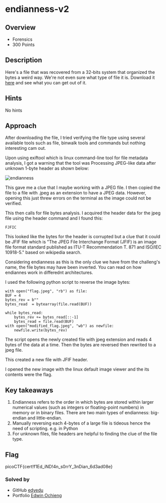 # endianness-v2
## Overview
* Forensics
* 300 Points

## Description
Here's a file that was recovered from a 32-bits system that organized the bytes a weird way. We're not even sure what type of file it is.
Download it [here](https://artifacts.picoctf.net/c_titan/115/challengefile) and see what you can get out of it.

## Hints
No hints

## Approach
After downloading the file, I tried verifying the file type using several available tools such as file, binwalk tools and commands but nothing interesting cam out.

Upon using exiftool which is linux command-line tool for file metadata analysis, I got a warning that the tool was Processing JPEG-like data after unknown 1-byte header as shown below:

![endianness](https://github.com/Cyb3rHun73rs/CTF-WRITE-UPS/assets/159914996/048e1e8f-c2a1-4396-93ec-c09a49b1be6b)

This gave me a clue that I maybe working with a JPEG file. I then copied the file to a file with .jpeg as an extension to have a JPEG data. However, opening this just threw errors on the terminal as the image could not be verified.

This then calls for file bytes analysis. I acquired the header data for the jpeg file using the header command and I found this: 

    FJFIC

This looked like the bytes for the header is corrupted but a clue that it could be JFIF file which is "The JPEG File Interchange Format (JFIF) is an image file format standard published as ITU-T Recommendation T. 871 and ISO/IEC 10918-5." based on wikipedia search.

Considering endianness as this is the only clue we have from the challeng's name, the file bytes may have been inverted. You can read on how endiannes work in differednt architectures.

I used the following python script to reverse the image bytes:

    with open("flag.jpeg", "rb") as file:
    BUF = 4    
    bytes_rev = b""
    bytes_read  = bytearray(file.read(BUF))
    
    while bytes_read:
        bytes_rev += bytes_read[::-1]
        bytes_read = file.read(BUF)
    with open("modified_flag.jpeg", "wb") as newfile:
        newfile.write(bytes_rev)

The script opens the newly created file with jpeg extension and reads 4 bytes of the data at a time. Then the bytes are reversed then rewrited to a jpeg file.

This created a new file with JFIF header. 

I opened the new image with the linux default image viewer and the its contents were the flag.

## Key takeaways
1. Endianness refers to the order in which bytes are stored within larger numerical values (such as integers or floating-point numbers) in memory or in binary files. There are two main types of endianness: big-endian and little-endian.
2. Manually reversing each 4-bytes of a large file is tideous hence the need of scripting. e.g. in Python
3. For unknown files, file headers are helpful to finding the clue of the file type.

## Flag
picoCTF{cert!f1Ed_iND!4n_s0rrY_3nDian_6d3ad08e}

### Solved by
* GitHub [edyedu](https://github.com/ochiengedwin)
* Portfolio [Edwin Ochieng](https://sites.google.com/view/ochiengedwin)
